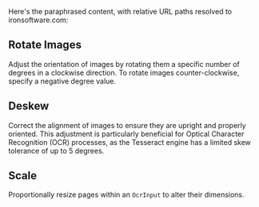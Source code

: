 Here's the paraphrased content, with relative URL paths resolved to ironsoftware.com:

## Rotate Images

Adjust the orientation of images by rotating them a specific number of degrees in a clockwise direction. To rotate images counter-clockwise, specify a negative degree value.

## Deskew

Correct the alignment of images to ensure they are upright and properly oriented. This adjustment is particularly beneficial for Optical Character Recognition (OCR) processes, as the Tesseract engine has a limited skew tolerance of up to 5 degrees.

## Scale

Proportionally resize pages within an `OcrInput` to alter their dimensions.